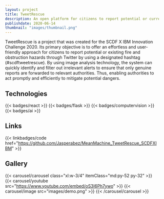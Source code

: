 ```yaml
---
layout: project
title: TweetRescue
description: An open platform for citizens to report potential or current potential fire and obstruction hazards via Twitter, enhanced with computer vision.
publishdate: 2020-06-14
thumbnail: "images/thumbnail.png"
---
```


TweetRescue is a project that was created for the SCDF X IBM Innovation Challenge 2020. Its primary objective is to offer an effortless and user-friendly approach for citizens to report potential or existing fire and obstruction hazards through Twitter by using a designated hashtag (#scdftweetrescue). By using image analysis technology, the system can quickly identify and filter out irrelevant alerts to ensure that only genuine reports are forwarded to relevant authorities. Thus, enabling authorities to act promptly and efficiently to mitigate potential dangers.

## Technologies
{{< badges/react >}}
{{< badges/flask >}}
{{< badges/computervision >}}
{{< badges/ai >}}

## Links
{{< linkbadges/code href="https://github.com/Jasperabez/MeanMachine_TweetRescue_SCDFXIBM" >}}

## Gallery
{{< carousel/carousel class="xl:w-3/4" itemClass="md:py-52 py-32"  >}}
    {{< carousel/youtube src="https://www.youtube.com/embed/oS3I6Ph7ywo" >}}
    {{< carousel/image src="images/demo.png" >}}
{{< /carousel/carousel >}}